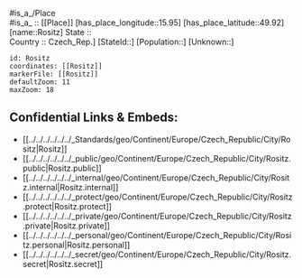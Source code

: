 ﻿---
location: [49.92,15.95] 
mapzoom: [7,12] 
mapmarker: city 
type: City
tags:
- geo/City


SpocWebEntityId: 33775
isDeleted: false
confidential: public

---
#is_a_/Place  
#is_a_ :: [[Place]] 
[has_place_longitude::15.95] 
[has_place_latitude::49.92] 
[name::Rositz] 
State ::  
Country :: Czech_Rep.] 
[StateId::] 
[Population::] 
[Unknown::] 


```leaflet
id: Rositz
coordinates: [[Rositz]] 
markerFile: [[Rositz]] 
defaultZoom: 11 
maxZoom: 18
```


## Confidential Links & Embeds: 
- [[../../../../../../_Standards/geo/Continent/Europe/Czech_Republic/City/Rositz|Rositz]] 
- [[../../../../../../_public/geo/Continent/Europe/Czech_Republic/City/Rositz.public|Rositz.public]] 
- [[../../../../../../_internal/geo/Continent/Europe/Czech_Republic/City/Rositz.internal|Rositz.internal]] 
- [[../../../../../../_protect/geo/Continent/Europe/Czech_Republic/City/Rositz.protect|Rositz.protect]] 
- [[../../../../../../_private/geo/Continent/Europe/Czech_Republic/City/Rositz.private|Rositz.private]] 
- [[../../../../../../_personal/geo/Continent/Europe/Czech_Republic/City/Rositz.personal|Rositz.personal]] 
- [[../../../../../../_secret/geo/Continent/Europe/Czech_Republic/City/Rositz.secret|Rositz.secret]] 
